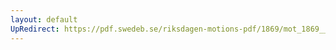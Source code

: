 ```yaml
---
layout: default
UpRedirect: https://pdf.swedeb.se/riksdagen-motions-pdf/1869/mot_1869__ak__00262/mot_1869__ak__00262_001.pdf
---
```

